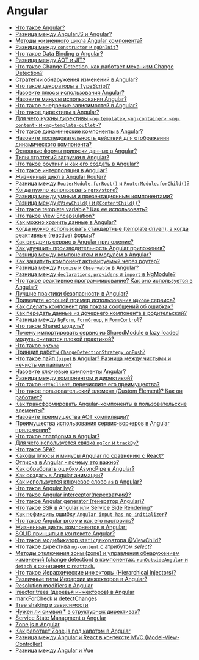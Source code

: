 # Angular

  - [Что такое Angular?](angular/Что_такое_Angular.md)
  - [Разница между AngularJS и Angular?](angular/Разница_между_AngularJS_и_Angular.md)
  - [Методы жизненного цикла Angular компонента?](angular/Методы_жизненного_цикла_Angular_компонента.md)
  - [Разница между `constructor` и `ngOnInit`?](angular/Разница_между_`constructor`_и_`ngOnInit`.md)
  - [Что такое Data Binding в Angular?](angular/Что_такое_Data_Binding_в_Angular.md)
  - [Разница между AOT и JIT?](angular/Разница_между_AOT_и_JIT.md)
  - [Что такое Change Detection, как работает механизм Change Detection?](angular/Что_такое_Change_Detection,_как_работает_механизм_Change_Detection.md)
  - [Cтратегии обнаружения изменений в Angular?](angular/Cтратегии_обнаружения_изменений_в_Angular.md)
  - [Что такое декораторы в TypeScript?](angular/Что_такое_декораторы_в_TypeScript.md)
  - [Назовите плюсы использования Angular?](angular/Назовите_плюсы_использования_Angular.md)
  - [Назовите минусы использования Angular?](angular/Назовите_минусы_использования_Angular.md)
  - [Что такое внедрение зависимостей в Angular?](angular/Что_такое_внедрение_зависимостей_в_Angular.md)
  - [Что такое директивы в Angular?](angular/Что_такое_директивы_в_Angular.md)
  - [Для чего нужны директивы `<ng-template>`, `<ng-container>`, `<ng-content>` и `<ng-template-outlet>`?](angular/Для_чего_нужны_директивы_ng-template.md)
  - [Что такое динамические компоненты в Angular?](angular/Что_такое_динамические_компоненты_в_Angular.md)
  - [Назовите последовательность действий для отображения динамического компонента?](angular/Назовите_последовательность_действий_для_отображения_динамического_компонента.md)
  - [Основные формы привязки данных в Angular?](angular/Основные_формы_привязки_данных_в_Angular.md)
  - [Типы стратегий загрузки в Angular?](angular/Типы_стратегий_загрузки_в_Angular.md)
  - [Что такое роутинг и как его создать в Angular?](angular/Что_такое_роутинг_и_как_его_создать_в_Angular.md)
  - [Что такое интерполяция в Angular?](angular/Что_такое_интерполяция_в_Angular.md)
  - [Жизненный цикл в Angular Router?](angular/Жизненный_цикл_в_Angular_Router.md)
  - [Разница между `RouterModule.forRoot()` и `RouterModule.forChild()`?](angular/Разница_между_`RouterModule.forRoot()`_и_`RouterModule.forChild()`.md)
  - [Когда нужно использовать `ngrx/store`?](angular/Когда_нужно_использовать_ngrx.md)
  - [Разница между умным и презентационным компонентами?](angular/Разница_между_умным_и_презентационным_компонентами.md)
  - [Разница между `@ViewChild()` и `@ContentChild()`?](angular/Разница_между_`@ViewChild()`_и_`@ContentChild()`.md)
  - [Что такое template variable? Как ее использовать?](angular/Что_такое_template_variable_Как_ее_использовать.md)
  - [Что такое View Encapsulation?](angular/Что_такое_View_Encapsulation.md)
  - [Как можно хранить данные в Angular?](angular/Как_можно_хранить_данные_в_Angular.md)
  - [Когда нужно использовать стандартные (template driven), а когда реактивные (reactive) формы?](angular/Когда_нужно_использовать_стандартные_(template_driven),_а_когда_реактивные_(reactive)_формы.md)
  - [Как внедрить сервис в Angular приложение?](angular/Как_внедрить_сервис_в_Angular_приложе.md)
  - [Как улучшить производительность Angular приложения?](angular/Как_улучшить_производительность_Angular_приложения.md)
  - [Разница между компонентом и модулем в Angular?](angular/Разница_между_компонентом_и_модулем_в_Angular.md)
  - [Как защитить компонент активируемый через роутер?](angular/Как_защитить_компонент_активируемый_через_роутер.md)
  - [Разница между `Promise` и `Observable` в Angular?](angular/Разница_между_`Promise`_и_`Observable`_в_Angular.md)
  - [Разница между `declarations`, `providers` и `import` в NgModule?](angular/Разница_между_`declarations`,_`providers`_и_`import`_в_NgModule.md)
  - [Что такое реактивное программирование? Как оно используется в Angular?](angular/Что_такое_реактивное_программирование_Как_оно_используется_в_Angular.md)
  - [Лучшие практики безопасности в Angular?](angular/Лучшие_практики_безопасности_в_Angular.md)
  - [Приведите хороший пример использования `NgZone` сервиса?](angular/Приведите_хороший_пример_использования_`NgZone`_сервиса.md)
  - [Как сделать компонент для показа сообщений об ошибках?](angular/Как_сделать_компонент_для_показа_сообщений_об_ошибках.md)
  - [Как передать данные из дочернего компонента в родительский?](angular/Как_передать_данные_из_дочернего_компонента_в_родительский.md)
  - [Разница между `NgForm`, `FormGroup`, и `FormControl`?](angular/Разница_между_`NgForm`,_`FormGroup`,_и_`FormControl`.md)
  - [Что такое Shared модуль?](angular/Что_такое_Shared_модуль.md)
  - [Почему импортировать сервис из SharedModule в lazy loaded модуль считается плохой практикой?](angular/Почему_импортировать_сервис_из_SharedModule_в_lazy_loaded_модуль_считается_плохой_практикой.md)
  - [Что такое `ngZone`](angular/Что_такое_`ngZone`.md)
  - [Принцип работы `ChangeDetectionStrategy.onPush`?](angular/Принцип_работы_`ChangeDetectionStrategy.onPush`.md)
  - [Что такое пайп (`pipe`) в Angular? Разница между чистыми и нечистыми пайпами?](angular/Что_такое_пайп_(`pipe`)_в_Angular_Разница_между_чистыми_и_нечистыми_пайпами.md)
  - [Назовите ключевые компоненты Angular?](angular/Назовите_ключевые_компоненты_Angular.md)
  - [Разница между компонентом и директивой?](angular/Разница_между_компонентом_и_директивой.md)
  - [Что такое `HttpClient`, перечислите его преимущества?](angular/Что_такое_`HttpClient`,_перечислите_его_преимущества.md)
  - [Что такое пользовательский элемент (Custom Element)? Как он работает?](angular/Что_такое_пользовательский_элемент_(Custom_Element)_Как_он_работает.md)
  - [Как трансформировать Angular-компоненты в пользовательские элементы?](angular/Как_трансформировать_Angular-компоненты_в_пользовательские_элементы.md)
  - [Назовите преимущества AOT компиляции?](angular/Назовите_преимущества_AOT_компиляции.md)
  - [Преимущества использования сервис-воркеров в Angular приложении?](angular/Преимущества_использования_сервис-воркеров_в_Angular_приложении.md)
  - [Что такое платформа в Angular?](angular/Что_такое_платформа_в_Angular.md)
  - [Для чего используется связка `ngFor` и `trackBy`?](angular/Для_чего_используется_связка_`ngFor`_и_`trackBy`.md)
  - [Что такое SPA?](angular/Что_такое_SPA.md)
  - [Каковы плюсы и минусы Angular по сравнению с React?](angular/Каковы_плюсы_и_минусы_Angular_по_сравнению_с_React.md)
  - [Отписка в Angular - почему это важно?](angular/Отписка_в_Angular_-_почему_это_важно.md)
  - [Как обработать ошибку AsyncPipe в Angular?](angular/Как_обработать_ошибку_AsyncPipe_в_Angular.md)
  - [Как создать в Angular анимации?](angular/Как_создать_в_Angular_анимации.md)
  - [Как используется ключевое слово `as` в Angular?](angular/Как_используется_ключевое_слово_`as`_в_Angular.md)
  - [Что такое Angular Ivy?](angular/Что_такое_Angular_Ivy.md)
  - [Что такое Angular interceptor(перехватчик)?](angular/Что_такое_Angular_interceptor(перехватчик).md)
  - [Что такое Angular generator (генератор Angular)?](angular/Что_такое_Angular_generator_(генератор_Angular).md)
  - [Что такое SSR в Angular или Service Side Rendering?](angular/Что_такое_SSR_в_Angular_или_Service_Side_Rendering.md)
  - [Как пофиксить ошибку `Angular input has no initializer`?](angular/Как_пофиксить_ошибку_`Angular_input_has_no_initializer`.md)
  - [Что такое Angular proxy и как его настроить?](angular/Что_такое_Angular_proxy_и_как_его_настроить.md)
  - [Жизненные циклы компонентов в Angular:](angular/Жизненные_циклы_компонентов_в_Angular.md)
  - [SOLID принципы в контексте Angular?](angular/SOLID_принципы_в_контексте_Angular.md)
  - [Что такое модификатор `static`декораторa @ViewChild?](angular/Что_такое_модификатор_`static`декораторa_@ViewChild.md)
  - [Что такое директива `ng-content` с атрибутом _select_?](angular/Что_такое_директива_`ng-content`_с_атрибутом__select_.md)
  - [Методы отключения зоны (zone) и управления обнаружением изменений (change detection) в компонентах. `runOutsideAngular` и `detach` в сочетании с `reattach`.](angular/Методы_отключения_зоны_(zone)_и_управления_обнаружением_изменений_(change_detection)_в_компонентах._`runOutsideAngular`_и_`detach`_в_сочетании_с_`reattach`..md)
  - [Что такое Иерархические инжекторы (Hierarchical Injectors)?](angular/Что_такое_Иерархические_инжекторы_(Hierarchical_Injectors).md)
  - [Различные типы Иерархии инжекторов в Angular?](angular/Различные_типы_Иерархии_инжекторов_в_Angular.md)
  - [Resolution modifiers в Angular](angular/Resolution_modifiers_в_Angular.md)
  - [Injector trees (деревья инжекторов) в Angular](angular/Injector_trees_(деревья_инжекторов)_в_Angular.md)
  - [markForCheck и detectChanges](angular/markForCheck_и_detectChanges.md)
  - [Tree shaking и зависимости](angular/Tree_shaking_и_зависимости.md)
  - [Нужен ли символ \* в структурных директивах?](angular/Нужен_ли_символ_в_структурных_директивах.md)
  - [Service State Managment в Angular](angular/Service_State_Managment_в_Angular.md)
  - [Zone.js в Angular](angular/Zone.js_в_Angular.md)
  - [Как работает Zone.js под капотом в Angular](angular/Как_работает_Zone.js_под_капотом_в_Angular.md)
  - [Разница между Angular и React в контексте MVC (Model-View-Controller)](angular/Разница_между_Angular_и_React_в_контексте_MVC_(Model-View-Controller).md)
  - [Разница между Angular и Vue](angular/Разница_между_Angular_и_Vue.md)
